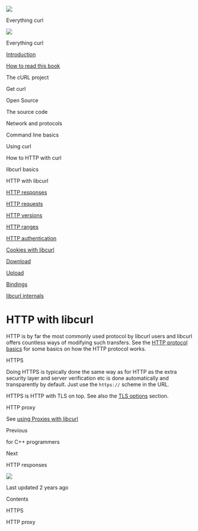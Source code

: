 <a href="index.html" class="link-a079aa82--primary-53a25e66--logoLink-10d08504"></a>

<img src="https://gblobscdn.gitbook.com/orgs%2F-LxuH0qSm4xO9nWfEBlB%2Favatar.png?alt=media" class="image-67b14f24--avatar-1c1d03ec" />

<span class="text-4505230f--UIH400-4e41e82a--textContentFamily-49a318e1--spaceNameText-677c2969">Everything curl</span>

<a href="index.html" class="link-a079aa82--primary-53a25e66--logoLink-10d08504"></a>

<img src="https://gblobscdn.gitbook.com/orgs%2F-LxuH0qSm4xO9nWfEBlB%2Favatar.png?alt=media" class="image-67b14f24--avatar-1c1d03ec" />

<span class="text-4505230f--UIH400-4e41e82a--textContentFamily-49a318e1--spaceNameText-677c2969">Everything curl</span>

<a href="index.html" class="navButton-94f2579c--navButtonClickable-161b88ca"><span class="text-4505230f--UIH300-2063425d--textContentFamily-49a318e1--navButtonLabel-14a4968f">Introduction</span></a>

<a href="how-to-read.html" class="navButton-94f2579c--navButtonClickable-161b88ca"><span class="text-4505230f--UIH300-2063425d--textContentFamily-49a318e1--navButtonLabel-14a4968f">How to read this book</span></a>

<span class="text-4505230f--UIH300-2063425d--textContentFamily-49a318e1--navButtonLabel-14a4968f">The cURL project</span>

<span class="text-4505230f--UIH300-2063425d--textContentFamily-49a318e1--navButtonLabel-14a4968f">Get curl</span>

<span class="text-4505230f--UIH300-2063425d--textContentFamily-49a318e1--navButtonLabel-14a4968f">Open Source</span>

<span class="text-4505230f--UIH300-2063425d--textContentFamily-49a318e1--navButtonLabel-14a4968f">The source code</span>

<span class="text-4505230f--UIH300-2063425d--textContentFamily-49a318e1--navButtonLabel-14a4968f">Network and protocols</span>

<span class="text-4505230f--UIH300-2063425d--textContentFamily-49a318e1--navButtonLabel-14a4968f">Command line basics</span>

<span class="text-4505230f--UIH300-2063425d--textContentFamily-49a318e1--navButtonLabel-14a4968f">Using curl</span>

<span class="text-4505230f--UIH300-2063425d--textContentFamily-49a318e1--navButtonLabel-14a4968f">How to HTTP with curl</span>

<span class="text-4505230f--UIH300-2063425d--textContentFamily-49a318e1--navButtonLabel-14a4968f">libcurl basics</span>

<span class="text-4505230f--UIH300-2063425d--textContentFamily-49a318e1--navButtonLabel-14a4968f">HTTP with libcurl</span>

<a href="libcurl-http/responses.html" class="navButton-94f2579c--pageItemWithChildrenNested-2c5d8183--navButtonClickable-161b88ca"><span class="text-4505230f--UIH300-2063425d--textContentFamily-49a318e1--navButtonLabel-14a4968f">HTTP responses</span></a>

<a href="libcurl-http/requests.html" class="navButton-94f2579c--pageItemWithChildrenNested-2c5d8183--navButtonClickable-161b88ca"><span class="text-4505230f--UIH300-2063425d--textContentFamily-49a318e1--navButtonLabel-14a4968f">HTTP requests</span></a>

<a href="libcurl-http/versions.html" class="navButton-94f2579c--pageItemWithChildrenNested-2c5d8183--navButtonClickable-161b88ca"><span class="text-4505230f--UIH300-2063425d--textContentFamily-49a318e1--navButtonLabel-14a4968f">HTTP versions</span></a>

<a href="libcurl-http/ranges.html" class="navButton-94f2579c--pageItemWithChildrenNested-2c5d8183--navButtonClickable-161b88ca"><span class="text-4505230f--UIH300-2063425d--textContentFamily-49a318e1--navButtonLabel-14a4968f">HTTP ranges</span></a>

<a href="libcurl-http/auth.html" class="navButton-94f2579c--pageItemWithChildrenNested-2c5d8183--navButtonClickable-161b88ca"><span class="text-4505230f--UIH300-2063425d--textContentFamily-49a318e1--navButtonLabel-14a4968f">HTTP authentication</span></a>

<a href="libcurl-http/cookies.html" class="navButton-94f2579c--pageItemWithChildrenNested-2c5d8183--navButtonClickable-161b88ca"><span class="text-4505230f--UIH300-2063425d--textContentFamily-49a318e1--navButtonLabel-14a4968f">Cookies with libcurl</span></a>

<a href="libcurl-http/download.html" class="navButton-94f2579c--pageItemWithChildrenNested-2c5d8183--navButtonClickable-161b88ca"><span class="text-4505230f--UIH300-2063425d--textContentFamily-49a318e1--navButtonLabel-14a4968f">Download</span></a>

<a href="libcurl-http/upload.html" class="navButton-94f2579c--pageItemWithChildrenNested-2c5d8183--navButtonClickable-161b88ca"><span class="text-4505230f--UIH300-2063425d--textContentFamily-49a318e1--navButtonLabel-14a4968f">Upload</span></a>

<a href="bindings.html" class="navButton-94f2579c--navButtonClickable-161b88ca"><span class="text-4505230f--UIH300-2063425d--textContentFamily-49a318e1--navButtonLabel-14a4968f">Bindings</span></a>

<a href="internals.html" class="navButton-94f2579c--navButtonClickable-161b88ca"><span class="text-4505230f--UIH300-2063425d--textContentFamily-49a318e1--navButtonLabel-14a4968f">libcurl internals</span></a>

<a href="bookindex.html" class="navButton-94f2579c--navButtonClickable-161b88ca"><span class="text-4505230f--UIH300-2063425d--textContentFamily-49a318e1--navButtonLabel-14a4968f"></span></a>

<a href="https://www.gitbook.com/?utm_source=content&amp;utm_medium=trademark&amp;utm_campaign=curl-1" class="reset-3c756112--trademark-a8da4b94"></a>

<span class="text-4505230f--TextH200-a3425406--textUIFamily-5ebd8e40"></span>

# <span class="text-4505230f--DisplayH900-bfb998fa--textContentFamily-49a318e1">HTTP with libcurl</span>

<span class="text-4505230f--UIH300-2063425d--textUIFamily-5ebd8e40--text-8ee2c8b2"></span>

<span class="text-4505230f--UIH300-2063425d--textUIFamily-5ebd8e40--text-8ee2c8b2"></span>

<span class="text-4505230f--TextH400-3033861f--textContentFamily-49a318e1"><span data-key="9df88fd1bbce4812a7ac66f4192fded3"><span data-offset-key="9df88fd1bbce4812a7ac66f4192fded3:0">HTTP is by far the most commonly used protocol by libcurl users and libcurl offers countless ways of modifying such transfers. See the </span></span><a href="http/basics.html" class="link-a079aa82--primary-53a25e66--link-faf6c434"><span data-key="ecd9de310e3b4567b7331c431a134941"><span data-offset-key="ecd9de310e3b4567b7331c431a134941:0">HTTP protocol basics</span></span></a><span data-key="07891d7be9d943b5808b30e26a10172d"><span data-offset-key="07891d7be9d943b5808b30e26a10172d:0"> for some basics on how the HTTP protocol works.</span></span></span>

<span class="text-4505230f--HeadingH700-04e1a2a3--textContentFamily-49a318e1"><span data-key="d0f5591b419748209696498eb8844d05"><span data-offset-key="d0f5591b419748209696498eb8844d05:0">HTTPS</span></span></span>

<span class="text-4505230f--TextH400-3033861f--textContentFamily-49a318e1"><span data-key="41c035bdda004ca2b5f70190611a2908"><span data-offset-key="41c035bdda004ca2b5f70190611a2908:0">Doing HTTPS is typically done the same way as for HTTP as the extra security layer and server verification etc is done automatically and transparently by default. Just use the </span><span data-offset-key="41c035bdda004ca2b5f70190611a2908:1">`https://`</span><span data-offset-key="41c035bdda004ca2b5f70190611a2908:2"> scheme in the URL.</span></span></span>

<span class="text-4505230f--TextH400-3033861f--textContentFamily-49a318e1"><span data-key="26093f854f964701ac5cd5c3f58fd612"><span data-offset-key="26093f854f964701ac5cd5c3f58fd612:0">HTTPS is HTTP with TLS on top. See also the </span></span><a href="libcurl/options/tlsoptions.html" class="link-a079aa82--primary-53a25e66--link-faf6c434"><span data-key="e869280680254f7cbe175087f18fac16"><span data-offset-key="e869280680254f7cbe175087f18fac16:0">TLS options</span></span></a><span data-key="0a7ea1a256d04335b69af46ec33c6e8b"><span data-offset-key="0a7ea1a256d04335b69af46ec33c6e8b:0"> section.</span></span></span>

<span class="text-4505230f--HeadingH700-04e1a2a3--textContentFamily-49a318e1"><span data-key="5ef73ca02e43423ba431de5a26755f64"><span data-offset-key="5ef73ca02e43423ba431de5a26755f64:0">HTTP proxy</span></span></span>

<span class="text-4505230f--TextH400-3033861f--textContentFamily-49a318e1"><span data-key="6ac4268c46004f96b9a364d8a8d601d2"><span data-offset-key="6ac4268c46004f96b9a364d8a8d601d2:0">See </span></span><a href="libcurl/proxies.html" class="link-a079aa82--primary-53a25e66--link-faf6c434"><span data-key="469b2667b41e465aaaf8ac55e709d638"><span data-offset-key="469b2667b41e465aaaf8ac55e709d638:0">using Proxies with libcurl</span></span></a><span data-key="dcf41749174a4284b79dfe4c82ae68a8"><span data-offset-key="dcf41749174a4284b79dfe4c82ae68a8:0"><span data-slate-zero-width="z">​</span></span></span></span>

<a href="libcurl/cplusplus.html" class="reset-3c756112--card-6570f064--whiteCard-fff091a4--cardPrevious-56a5e674"></a>

<span class="text-4505230f--TextH200-a3425406--textContentFamily-49a318e1">Previous</span>

<span class="text-4505230f--UIH400-4e41e82a--textContentFamily-49a318e1">for C++ programmers</span>

<a href="libcurl-http/responses.html" class="reset-3c756112--card-6570f064--whiteCard-fff091a4--cardNext-19241c42"></a>

<span class="text-4505230f--TextH200-a3425406--textContentFamily-49a318e1">Next</span>

<span class="text-4505230f--UIH400-4e41e82a--textContentFamily-49a318e1">HTTP responses</span>

<img src="https://avatars.githubusercontent.com/u/66654881?v=4" class="image-67b14f24--avatar-1c1d03ec" />

<span class="text-4505230f--TextH200-a3425406--textContentFamily-49a318e1">Last updated 2 years ago</span>

<span class="text-4505230f--UIH300-2063425d--textUIFamily-5ebd8e40"></span>

<span class="text-4505230f--InfoH100-1e92e1d1--textContentFamily-49a318e1">Contents</span>

<a href="libcurl-http.html#https" class="reset-3c756112--menuItem-aa02f6ec--menuItemLight-757d5235--menuItemInline-173bdf97--pageTocItem-f4427024"></a>

<span class="text-4505230f--UIH300-2063425d--textContentFamily-49a318e1"><span class="text-4505230f--UIH200-50ead35f--textContentFamily-49a318e1">HTTPS</span></span>

<a href="libcurl-http.html#http-proxy" class="reset-3c756112--menuItem-aa02f6ec--menuItemLight-757d5235--menuItemInline-173bdf97--pageTocItem-f4427024"></a>

<span class="text-4505230f--UIH300-2063425d--textContentFamily-49a318e1"><span class="text-4505230f--UIH200-50ead35f--textContentFamily-49a318e1">HTTP proxy</span></span>

